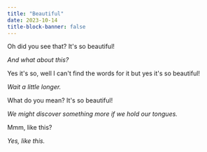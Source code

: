```yaml
---
title: "Beautiful"
date: 2023-10-14
title-block-banner: false
---
```


Oh
did you see that?
It's so
beautiful! 

_And_
_what about this?_

Yes it's so,
well I can't find
the words for it
but yes 
it's so 
beautiful!

_Wait a little_
_longer._

What do you mean?
It's so beautiful!

_We might discover_
_something more_
_if we hold_
_our tongues._

Mmm, 
like this?

_Yes,_
_like this._
